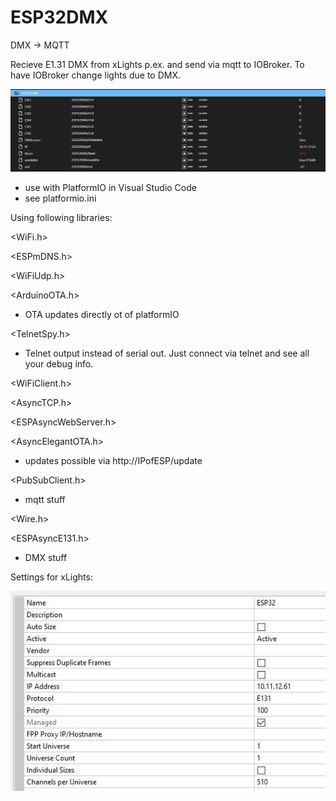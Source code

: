 # ESP32DMX
DMX -> MQTT

Recieve E1.31 DMX from xLights p.ex. and send via mqtt to IOBroker. To have IOBroker change lights due to DMX.

![IOBroker screenshot](https://github.com/Bavarialex/ESP32DMX/blob/main/esp32dmx01.JPG?raw=true)

- use with PlatformIO in Visual Studio Code
- see platformio.ini

Using following libraries:

<WiFi.h>

<ESPmDNS.h>

<WiFiUdp.h>

<ArduinoOTA.h>

- OTA updates directly ot of platformIO
 
<TelnetSpy.h>

- Telnet output instead of serial out. Just connect via telnet and see all your debug info.
 
<WiFiClient.h>

<AsyncTCP.h>

<ESPAsyncWebServer.h>

<AsyncElegantOTA.h>

- updates possible via http://IPofESP/update
 
<PubSubClient.h>

- mqtt stuff
 
<Wire.h>

<ESPAsyncE131.h>

- DMX stuff
 

Settings for xLights:

![xLights screenshot](https://github.com/Bavarialex/ESP32DMX/blob/main/xl01.JPG?raw=true)


